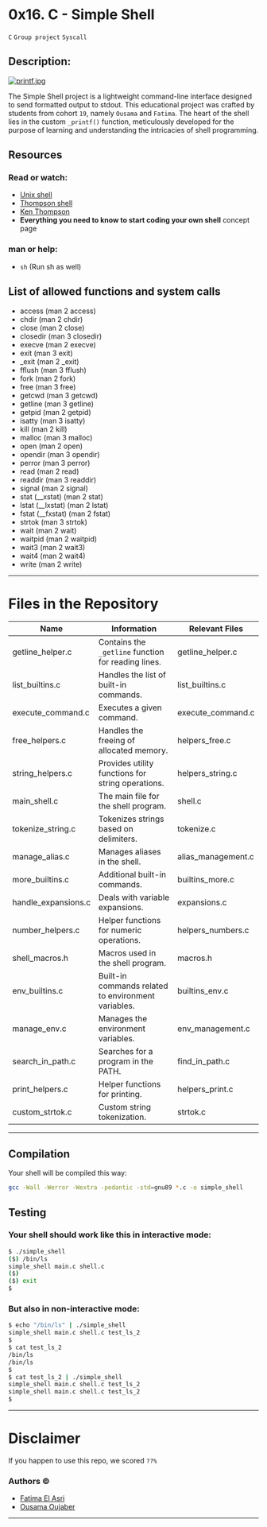 # 0x16. C - Simple Shell
`C` `Group project` `Syscall`

## Description:

[![printf.jpg](https://i.ibb.co/Kz8mLRm/printf.png)](https://ibb.co/yBxVYGV)

The Simple Shell project is a lightweight command-line interface designed to send formatted output to stdout. This educational project was crafted by students from cohort `19`, namely `Ousama` and `Fatima`. The heart of the shell lies in the custom `_printf()` function, meticulously developed for the purpose of learning and understanding the intricacies of shell programming.

## Resources
### Read or watch:

- [Unix shell](https://en.wikipedia.org/wiki/Unix_shell)
- [Thompson shell](https://en.wikipedia.org/wiki/Thompson_shell)
- [Ken Thompson](https://en.wikipedia.org/wiki/Ken_Thompson)
- **Everything you need to know to start coding your own shell** concept page

### man or help:

- `sh` (Run sh as well)

## List of allowed functions and system calls

- access (man 2 access)
- chdir (man 2 chdir)
- close (man 2 close)
- closedir (man 3 closedir)
- execve (man 2 execve)
- exit (man 3 exit)
- _exit (man 2 _exit)
- fflush (man 3 fflush)
- fork (man 2 fork)
- free (man 3 free)
- getcwd (man 3 getcwd)
- getline (man 3 getline)
- getpid (man 2 getpid)
- isatty (man 3 isatty)
- kill (man 2 kill)
- malloc (man 3 malloc)
- open (man 2 open)
- opendir (man 3 opendir)
- perror (man 3 perror)
- read (man 2 read)
- readdir (man 3 readdir)
- signal (man 2 signal)
- stat (__xstat) (man 2 stat)
- lstat (__lxstat) (man 2 lstat)
- fstat (__fxstat) (man 2 fstat)
- strtok (man 3 strtok)
- wait (man 2 wait)
- waitpid (man 2 waitpid)
- wait3 (man 2 wait3)
- wait4 (man 2 wait4)
- write (man 2 write)

---

# Files in the Repository

| Name                   | Information                                          | Relevant Files                          |
|------------------------|------------------------------------------------------|-----------------------------------------|
| getline_helper.c       | Contains the `_getline` function for reading lines. | getline_helper.c                        |
| list_builtins.c        | Handles the list of built-in commands.               | list_builtins.c                        |
| execute_command.c      | Executes a given command.                            | execute_command.c                      |
| free_helpers.c         | Handles the freeing of allocated memory.             | helpers_free.c                         |
| string_helpers.c       | Provides utility functions for string operations.   | helpers_string.c                       |
| main_shell.c           | The main file for the shell program.                 | shell.c                                |
| tokenize_string.c      | Tokenizes strings based on delimiters.               | tokenize.c                             |
| manage_alias.c         | Manages aliases in the shell.                        | alias_management.c                     |
| more_builtins.c        | Additional built-in commands.                        | builtins_more.c                        |
| handle_expansions.c    | Deals with variable expansions.                      | expansions.c                           |
| number_helpers.c       | Helper functions for numeric operations.             | helpers_numbers.c                      |
| shell_macros.h         | Macros used in the shell program.                    | macros.h                               |
| env_builtins.c         | Built-in commands related to environment variables. | builtins_env.c                         |
| manage_env.c           | Manages the environment variables.                   | env_management.c                      |
| search_in_path.c       | Searches for a program in the PATH.                   | find_in_path.c                         |
| print_helpers.c        | Helper functions for printing.                       | helpers_print.c                        |
| custom_strtok.c        | Custom string tokenization.                          | strtok.c                               |

---

## Compilation

Your shell will be compiled this way:

```bash
gcc -Wall -Werror -Wextra -pedantic -std=gnu89 *.c -o simple_shell
```

## Testing

### Your shell should work like this in interactive mode:

```bash
$ ./simple_shell
($) /bin/ls
simple_shell main.c shell.c
($)
($) exit
$
```

### But also in non-interactive mode:

```bash
$ echo "/bin/ls" | ./simple_shell
simple_shell main.c shell.c test_ls_2
$
$ cat test_ls_2
/bin/ls
/bin/ls
$
$ cat test_ls_2 | ./simple_shell
simple_shell main.c shell.c test_ls_2
simple_shell main.c shell.c test_ls_2
$
```
---
# Disclaimer
If you happen to use this repo, we scored `??%`
### Authors &copy;

- [Fatima El Asri](https://github.com/fatimaelasri01)
- [Ousama Oujaber](https://github.com/OusamaTheCoder)
---
